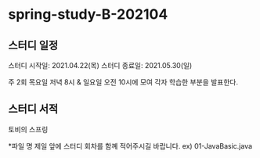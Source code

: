 # spring-study-B-202104


## 스터디 일정
스터디 시작일: 2021.04.22(목)
스터디 종료일: 2021.05.30(일)

주 2회 목요일 저녁 8시 & 일요일 오전 10시에 모여 각자 학습한 부분을 발표한다. 

## 스터디 서적
토비의 스프링

*파일 명 제일 앞에 스터디 회차를 함꼐 적어주시길 바랍니다. 
ex) 01-JavaBasic.java



